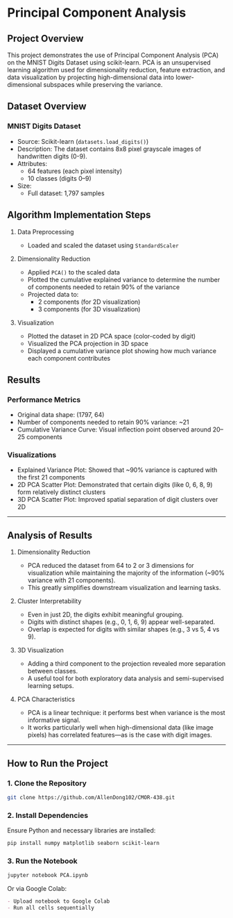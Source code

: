 # Principal Component Analysis

## Project Overview
This project demonstrates the use of Principal Component Analysis (PCA) on the MNIST Digits Dataset using scikit-learn. PCA is an unsupervised learning algorithm used for dimensionality reduction, feature extraction, and data visualization by projecting high-dimensional data into lower-dimensional subspaces while preserving the variance.

## Dataset Overview
### MNIST Digits Dataset
- Source: Scikit-learn (`datasets.load_digits()`)
- Description: The dataset contains 8x8 pixel grayscale images of handwritten digits (0-9).
- Attributes:
  - 64 features (each pixel intensity)
  - 10 classes (digits 0–9)
- Size:
  - Full dataset: 1,797 samples

## Algorithm Implementation Steps
1. Data Preprocessing
   - Loaded and scaled the dataset using `StandardScaler`

2. Dimensionality Reduction
   - Applied `PCA()` to the scaled data
   - Plotted the cumulative explained variance to determine the number of components needed to retain 90% of the variance
   - Projected data to:
     - 2 components (for 2D visualization)
     - 3 components (for 3D visualization)

3. Visualization
   - Plotted the dataset in 2D PCA space (color-coded by digit)
   - Visualized the PCA projection in 3D space
   - Displayed a cumulative variance plot showing how much variance each component contributes

## Results

### Performance Metrics
- Original data shape: (1797, 64)
- Number of components needed to retain 90% variance: ~21
- Cumulative Variance Curve: Visual inflection point observed around 20–25 components

### Visualizations
- Explained Variance Plot: Showed that ~90% variance is captured with the first 21 components
- 2D PCA Scatter Plot: Demonstrated that certain digits (like 0, 6, 8, 9) form relatively distinct clusters
- 3D PCA Scatter Plot: Improved spatial separation of digit clusters over 2D

---

## Analysis of Results

1. Dimensionality Reduction
   - PCA reduced the dataset from 64 to 2 or 3 dimensions for visualization while maintaining the majority of the information (~90% variance with 21 components).
   - This greatly simplifies downstream visualization and learning tasks.

2. Cluster Interpretability
   - Even in just 2D, the digits exhibit meaningful grouping.
   - Digits with distinct shapes (e.g., 0, 1, 6, 9) appear well-separated.
   - Overlap is expected for digits with similar shapes (e.g., 3 vs 5, 4 vs 9).

3. 3D Visualization
   - Adding a third component to the projection revealed more separation between classes.
   - A useful tool for both exploratory data analysis and semi-supervised learning setups.

4. PCA Characteristics
   - PCA is a linear technique: it performs best when variance is the most informative signal.
   - It works particularly well when high-dimensional data (like image pixels) has correlated features—as is the case with digit images.

---

## How to Run the Project
### 1. Clone the Repository
```bash
git clone https://github.com/AllenDong102/CMOR-438.git
```

### 2. Install Dependencies
Ensure Python and necessary libraries are installed:
```bash
pip install numpy matplotlib seaborn scikit-learn
```

### 3. Run the Notebook
```bash
jupyter notebook PCA.ipynb
```

Or via Google Colab:
```markdown
- Upload notebook to Google Colab
- Run all cells sequentially
```
